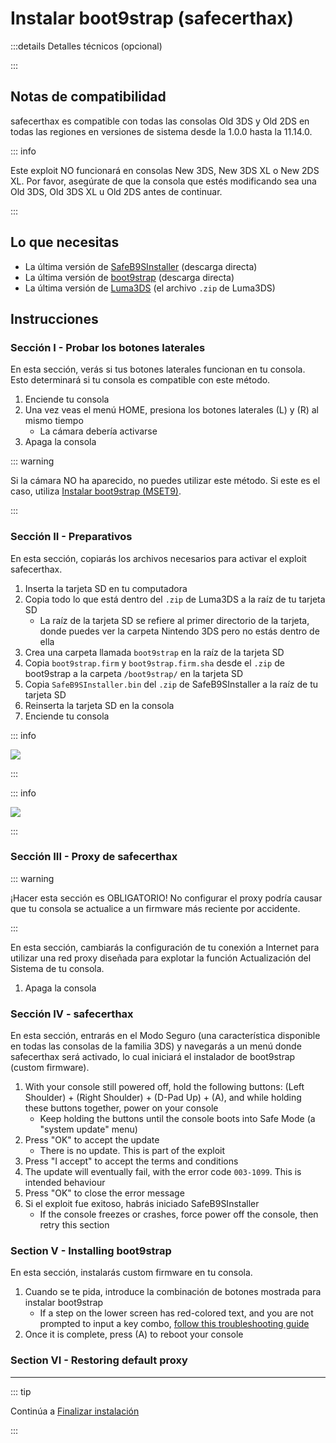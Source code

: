 # Instalar boot9strap (safecerthax)

:::details Detalles técnicos (opcional)

:::

## Notas de compatibilidad

safecerthax es compatible con todas las consolas Old 3DS y Old 2DS en todas las regiones en versiones de sistema desde la 1.0.0 hasta la 11.14.0.

::: info

Este exploit NO funcionará en consolas New 3DS, New 3DS XL o New 2DS XL. Por favor, asegúrate de que la consola que estés modificando sea una Old 3DS, Old 3DS XL u Old 2DS antes de continuar.

:::

## Lo que necesitas

- La última versión de [SafeB9SInstaller](https://github.com/d0k3/SafeB9SInstaller/releases/download/v0.0.7/SafeB9SInstaller-20170605-122940.zip) (descarga directa)
- La última versión de [boot9strap](https://github.com/SciresM/boot9strap/releases/download/1.4/boot9strap-1.4.zip) (descarga directa)
- La última versión de [Luma3DS](https://github.com/LumaTeam/Luma3DS/releases/latest) (el archivo `.zip` de Luma3DS)

## Instrucciones

### Sección I - Probar los botones laterales

En esta sección, verás si tus botones laterales funcionan en tu consola. Esto determinará si tu consola es compatible con este método.

1. Enciende tu consola
2. Una vez veas el menú HOME, presiona los botones laterales (L) y (R) al mismo tiempo
    - La cámara debería activarse
3. Apaga la consola

::: warning

Si la cámara NO ha aparecido, no puedes utilizar este método. Si este es el caso, utiliza [Instalar boot9strap (MSET9)](installing-boot9strap-\(mset9\)).

:::

### Sección II - Preparativos

En esta sección, copiarás los archivos necesarios para activar el exploit safecerthax.

1. Inserta la tarjeta SD en tu computadora
2. Copia todo lo que está dentro del `.zip` de Luma3DS a la raíz de tu tarjeta SD
    - La raíz de la tarjeta SD se refiere al primer directorio de la tarjeta, donde puedes ver la carpeta Nintendo 3DS pero no estás dentro de ella
3. Crea una carpeta llamada `boot9strap` en la raíz de la tarjeta SD
4. Copia `boot9strap.firm` y `boot9strap.firm.sha` desde el `.zip` de boot9strap a la carpeta `/boot9strap/` en la tarjeta SD
5. Copia `SafeB9SInstaller.bin` del `.zip` de SafeB9SInstaller a la raíz de tu tarjeta SD
6. Reinserta la tarjeta SD en la consola
7. Enciende tu consola

::: info

![](/images/screenshots/safecerthax-root-layout.png)

:::

::: info

![](/images/screenshots/boot9strap-folder.png)

:::

### Sección III - Proxy de safecerthax

::: warning

¡Hacer esta sección es OBLIGATORIO! No configurar el proxy podría causar que tu consola se actualice a un firmware más reciente por accidente.

:::

En esta sección, cambiarás la configuración de tu conexión a Internet para utilizar una red proxy diseñada para explotar la función Actualización del Sistema de tu consola.

<!--@include: ./_include/addproxy.md -->

1. Apaga la consola

### Sección IV - safecerthax

En esta sección, entrarás en el Modo Seguro (una característica disponible en todas las consolas de la familia 3DS) y navegarás a un menú donde safecerthax será activado, lo cual iniciará el instalador de boot9strap (custom firmware).

1. With your console still powered off, hold the following buttons: (Left Shoulder) + (Right Shoulder) + (D-Pad Up) + (A), and while holding these buttons together, power on your console
    - Keep holding the buttons until the console boots into Safe Mode (a "system update" menu)
2. Press "OK" to accept the update
    - There is no update. This is part of the exploit
3. Press "I accept" to accept the terms and conditions
4. The update will eventually fail, with the error code `003-1099`. This is intended behaviour
5. Press "OK" to close the error message
6. Si el exploit fue exitoso, habrás iniciado SafeB9SInstaller
    - If the console freezes or crashes, force power off the console, then retry this section

### Section V - Installing boot9strap

En esta sección, instalarás custom firmware en tu consola.

1. Cuando se te pida, introduce la combinación de botones mostrada para instalar boot9strap
    - If a step on the lower screen has red-colored text, and you are not prompted to input a key combo, [follow this troubleshooting guide](troubleshooting-safecerthax)
2. Once it is complete, press (A) to reboot your console

<!--@include: ./_include/configure-luma3ds.md -->

<!--@include: ./_include/luma3ds-installed-note.md -->

### Section VI - Restoring default proxy

<!--@include: ./_include/rmproxy.md -->

___

::: tip

Continúa a [Finalizar instalación](finalizing-setup)

:::

